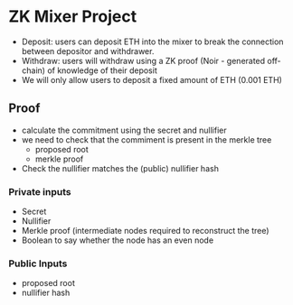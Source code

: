 # ZK Mixer Project

- Deposit: users can deposit ETH into the mixer to break the connection between depositor and withdrawer.
- Withdraw: users will withdraw using a ZK proof (Noir - generated off-chain) of knowledge of their deposit
- We will only allow users to deposit a fixed amount of ETH (0.001 ETH)

## Proof
- calculate the commitment using the secret and nullifier
- we need to check that the commiment is present in the merkle tree
    - proposed root
    - merkle proof
- Check the nullifier matches the (public) nullifier hash

### Private inputs
- Secret
- Nullifier
- Merkle proof (intermediate nodes required to reconstruct the tree)
- Boolean to say whether the node has an even node

### Public Inputs
- proposed root
- nullifier hash

